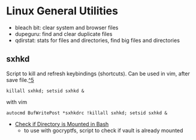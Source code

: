 # Linux General Utilities

- bleach bit: clear system and browser files
- dupeguru: find and clear duplicate files
- qdirstat: stats for files and directories, find big files and directories

## sxhkd

Script to kill and refresh keybindings (shortcuts). Can be used in vim, after save file.[^5](gubasso/references)

```
killall sxhkd; setsid sxhkd &
```

with vim

```
autocmd BufWritePost *sxhkdrc !killall sxhkd; setsid sxhkd &
```

- [Check if Directory is Mounted in Bash](https://www.baeldung.com/linux/bash-is-directory-mounted)
    - to use with gocryptfs, script to check if vault is already mounted

